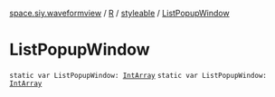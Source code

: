 [space.siy.waveformview](../../index.md) / [R](../index.md) / [styleable](index.md) / [ListPopupWindow](./-list-popup-window.md)

# ListPopupWindow

`static var ListPopupWindow: `[`IntArray`](https://kotlinlang.org/api/latest/jvm/stdlib/kotlin/-int-array/index.html)
`static var ListPopupWindow: `[`IntArray`](https://kotlinlang.org/api/latest/jvm/stdlib/kotlin/-int-array/index.html)